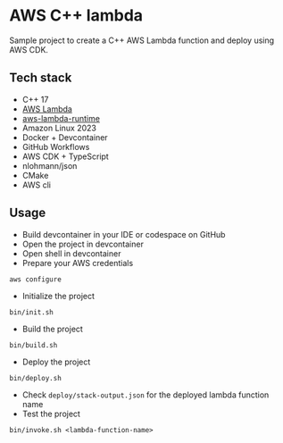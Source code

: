 # AWS C++ lambda

Sample project to create a C++ AWS Lambda function and deploy using AWS CDK.

## Tech stack

- C++ 17
- [AWS Lambda](https://aws.amazon.com/lambda/)
- [aws-lambda-runtime](https://github.com/awslabs/aws-lambda-cpp)
- Amazon Linux 2023
- Docker + Devcontainer
- GitHub Workflows
- AWS CDK + TypeScript
- nlohmann/json
- CMake
- AWS cli

## Usage

- Build devcontainer in your IDE or codespace on GitHub
- Open the project in devcontainer
- Open shell in devcontainer
- Prepare your AWS credentials

```shell
aws configure
```

- Initialize the project

```shell
bin/init.sh
```

- Build the project

```shell
bin/build.sh
```

- Deploy the project

```shell
bin/deploy.sh
```

- Check `deploy/stack-output.json` for the deployed lambda function name
- Test the project

```shell
bin/invoke.sh <lambda-function-name>
```
